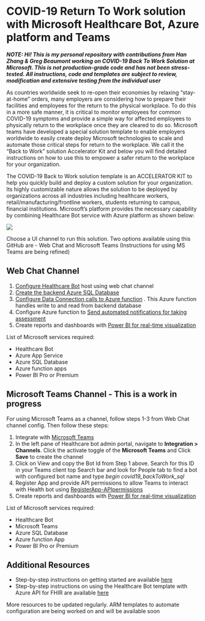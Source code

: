 # COVID-19 Return To Work solution with Microsoft Healthcare Bot, Azure platform and Teams

***NOTE: Hi! This is my personal repository with contributions from Han Zhang & Greg Beaumont working on _*COVID-19 Back To Work Solution*_ at Microsoft. This is not production-grade code and has not been stress-tested. All instructions, code and templates are subject to review, modification and extensive testing from the individual user***

As countries worldwide seek to re-open their economies by relaxing “stay-at-home” orders, many employers are considering how to prepare their facilities and employees for the return to the physical workplace. To do this in a more safe manner, it is critical to monitor employees for common COVID-19 symptoms and provide a simple way for affected employees to physically return to the workplace once they are cleared to do so. Microsoft teams have developed a special solution template to enable employers worldwide to easily create deploy Microsoft technologies to scale and automate those critical steps for return to the workplace. We call it the “Back to Work” solution Accelerator Kit and below you will find detailed instructions on how to use this to empower a safer return to the workplace for your organization.

The COVID-19 Back to Work solution template is an ACCELERATOR KIT to help you quickly build and deploy a custom solution for your organization. Its highly customizable nature allows the solution to be deployed by organizations across all industries including healthcare workers, retail/manufacturing/frontline workers, students returning to campus, financial institutions. Microsoft’s platform provides the necessary capability by combining Healthcare Bot service with Azure platform as shown below:

![](https://github.com/nikitapitliya006/COVID19-ReturnToWork/blob/master/Screenshots/referenceArchitecture.png)

Choose a UI channel to run this solution. Two options available using this GitHub are - Web Chat and Microsoft Teams (Instructions for using MS Teams are being refined)

## Web Chat Channel 

1. [Configure Healthcare Bot](https://github.com/nikitapitliya006/ReturnToWork/blob/master/WebchatChannel/1-Configure-HealthcareBot.md) host using web chat channel 
2. [Create the backend Azure SQL Database](https://github.com/nikitapitliya006/COVID19-ReturnToWork/blob/master/WebchatChannel/2-Createbackend-AzureSQLDatabase.md)
3. [Configure Data Connection calls to Azure function](https://github.com/nikitapitliya006/COVID19-ReturnToWork/blob/master/WebchatChannel/3-DataConnection-AzureFunction.md) . This Azure function handles write to and read from backend database 
4. Configure Azure function to [Send automated notifications for taking assessment](https://github.com/nikitapitliya006/COVID19-ReturnToWork/blob/master/WebchatChannel/4-SendNotifications-AzureFunction.md) 
5. Create reports and dashboards with [Power BI for real-time visualization](https://github.com/nikitapitliya006/COVID19-ReturnToWork/blob/master/WebchatChannel/5-Visualize-PowerBI.md)

List of Microsoft services required:
* Healthcare Bot
* Azure App Service
* Azure SQL Database
* Azure function apps
* Power BI Pro or Premium


## Microsoft Teams Channel - This is a work in progress
For using Microsoft Teams as a channel, follow steps 1-3 from Web Chat channel config. Then follow these steps:
1. Integrate with [Microsoft Teams](https://github.com/nikitapitliya006/COVID19-ReturnToWork/blob/master/TeamsChannel-WorkInProgress/Integrate-MicrosoftTeams.md)
2. In the left pane of Healthcare bot admin portal, navigate to **Integration > Channels**. Click the activate toggle of the **Microsoft Teams** and Click **Save** to create the channel
3. Click on View and copy the Bot Id from Step 1 above. Search for this ID in your Teams client top Search bar and look for People tab to find a bot with configured bot name and type *_begin covid19_backToWork_sql_*
4. Register App and provide API permissions to allow Teams to interact with Health bot using [RegisterApp-APIpermissions](https://github.com/nikitapitliya006/COVID19-ReturnToWork/blob/master/TeamsChannel-WorkInProgress/RegisterApp-APIpermissions.md)
5. Create reports and dashboards with [Power BI for real-time visualization](https://github.com/nikitapitliya006/COVID19-ReturnToWork/blob/master/TeamsChannel-WorkInProgress/5-Visualize-PowerBI.md)

List of Microsoft services required:
* Healthcare Bot
* Microsoft Teams
* Azure SQL Database
* Azure function App
* Power BI Pro or Premium


## Additional Resources
* Step-by-step instructions on getting started are available [here](https://techcommunity.microsoft.com/t5/healthcare-and-life-sciences/updated-on-5-24-2020-quick-start-setting-up-your-covid-19/ba-p/1230537)
* Step-by-step instructions on using the Healthcare Bot template with Azure API for FHIR are available [here](https://techcommunity.microsoft.com/t5/healthcare-and-life-sciences/using-the-covid-19-back-to-work-template-in-microsoft-healthcare/ba-p/1425833)

More resources to be updated regularly. ARM templates to automate configuration are being worked on and will be available soon